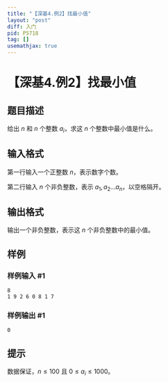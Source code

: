 ```yaml
---
title: "【深基4.例2】找最小值"
layout: "post"
diff: 入门
pid: P5718
tag: []
usemathjax: true
---
```


# 【深基4.例2】找最小值
## 题目描述

给出 $n$ 和 $n$ 个整数 $a_i$，求这 $n$ 个整数中最小值是什么。
## 输入格式

第一行输入一个正整数 $n$，表示数字个数。

第二行输入 $n$ 个非负整数，表示 $a_1,a_2 \dots a_n$，以空格隔开。
## 输出格式

输出一个非负整数，表示这 $n$ 个非负整数中的最小值。
## 样例

### 样例输入 #1
```
8
1 9 2 6 0 8 1 7
```
### 样例输出 #1
```
0
```
## 提示

数据保证，$n\le100$ 且 $0\le a_i \le 1000$。
